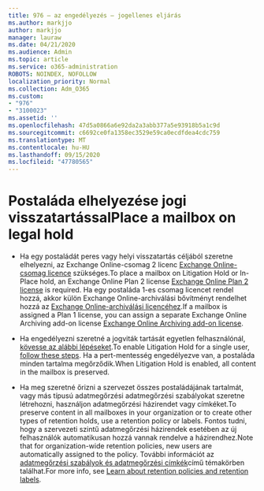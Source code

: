 ```yaml
---
title: 976 – az engedélyezés – jogellenes eljárás
ms.author: markjjo
author: markjjo
manager: lauraw
ms.date: 04/21/2020
ms.audience: Admin
ms.topic: article
ms.service: o365-administration
ROBOTS: NOINDEX, NOFOLLOW
localization_priority: Normal
ms.collection: Adm_O365
ms.custom:
- "976"
- "3100023"
ms.assetid: ''
ms.openlocfilehash: 47d5a0866a6e92da2a3abb377a5e93918b5a1c9d
ms.sourcegitcommit: c6692ce0fa1358ec3529e59ca0ecdfdea4cdc759
ms.translationtype: MT
ms.contentlocale: hu-HU
ms.lasthandoff: 09/15/2020
ms.locfileid: "47780565"
---
```

# <a name="place-a-mailbox-on-legal-hold"></a><span data-ttu-id="be4fe-102">Postaláda elhelyezése jogi visszatartással</span><span class="sxs-lookup"><span data-stu-id="be4fe-102">Place a mailbox on legal hold</span></span>

- <span data-ttu-id="be4fe-103">Ha egy postaládát peres vagy helyi visszatartás céljából szeretne elhelyezni, az Exchange Online-csomag 2 licenc [Exchange Online-csomag licence](https://docs.microsoft.com/office365/servicedescriptions/office-365-platform-service-description/office-365-plan-options) szükséges.</span><span class="sxs-lookup"><span data-stu-id="be4fe-103">To place a mailbox on Litigation Hold or In-Place hold, an Exchange Online Plan 2 license [Exchange Online Plan 2 license](https://docs.microsoft.com/office365/servicedescriptions/office-365-platform-service-description/office-365-plan-options) is required.</span></span> <span data-ttu-id="be4fe-104">Ha egy postaláda 1-es csomag licencet rendel hozzá, akkor külön Exchange Online-archiválási bővítményt rendelhet hozzá az [Exchange Online-archiválási licencéhez](https://docs.microsoft.com/office365/servicedescriptions/exchange-online-archiving-service-description).</span><span class="sxs-lookup"><span data-stu-id="be4fe-104">If a mailbox is assigned a Plan 1 license, you can assign a separate Exchange Online Archiving add-on license [Exchange Online Archiving add-on license](https://docs.microsoft.com/office365/servicedescriptions/exchange-online-archiving-service-description).</span></span>

- <span data-ttu-id="be4fe-105">Ha engedélyezni szeretné a jogviták tartását egyetlen felhasználónál, [kövesse az alábbi lépéseket](https://docs.microsoft.com/microsoft-365/compliance/create-a-litigation-hold).</span><span class="sxs-lookup"><span data-stu-id="be4fe-105">To enable Litigation Hold for a single user, [follow these steps](https://docs.microsoft.com/microsoft-365/compliance/create-a-litigation-hold).</span></span> <span data-ttu-id="be4fe-106">Ha a pert-mentesség engedélyezve van, a postaláda minden tartalma megőrződik.</span><span class="sxs-lookup"><span data-stu-id="be4fe-106">When Litigation Hold is enabled, all content in the mailbox is preserved.</span></span>

- <span data-ttu-id="be4fe-107">Ha meg szeretné őrizni a szervezet összes postaládájának tartalmát, vagy más típusú adatmegőrzési adatmegőrzési szabályokat szeretne létrehozni, használjon adatmegőrzési házirendet vagy címkéket.</span><span class="sxs-lookup"><span data-stu-id="be4fe-107">To preserve content in all mailboxes in your organization or to create other types of retention holds, use a retention policy or labels.</span></span> <span data-ttu-id="be4fe-108">Fontos tudni, hogy a szervezeti szintű adatmegőrzési házirendek esetében az új felhasználók automatikusan hozzá vannak rendelve a házirendhez.</span><span class="sxs-lookup"><span data-stu-id="be4fe-108">Note that for organization-wide retention policies, new users are automatically assigned to the policy.</span></span> <span data-ttu-id="be4fe-109">További információt az [adatmegőrzési szabályok és adatmegőrzési címkék](https://docs.microsoft.com/microsoft-365/compliance/retention-policies#applying-a-retention-policy-to-an-entire-organization-or-specific-locations)című témakörben találhat.</span><span class="sxs-lookup"><span data-stu-id="be4fe-109">For more info, see [Learn about retention policies and retention labels](https://docs.microsoft.com/microsoft-365/compliance/retention-policies#applying-a-retention-policy-to-an-entire-organization-or-specific-locations).</span></span> 
